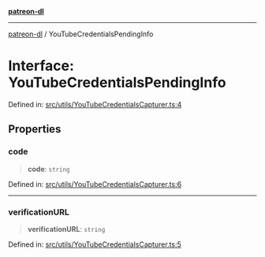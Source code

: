 [**patreon-dl**](../README.md)

***

[patreon-dl](../README.md) / YouTubeCredentialsPendingInfo

# Interface: YouTubeCredentialsPendingInfo

Defined in: [src/utils/YouTubeCredentialsCapturer.ts:4](https://github.com/patrickkfkan/patreon-dl/blob/13dcc2ff5398507f6088673ed657c12686142841/src/utils/YouTubeCredentialsCapturer.ts#L4)

## Properties

### code

> **code**: `string`

Defined in: [src/utils/YouTubeCredentialsCapturer.ts:6](https://github.com/patrickkfkan/patreon-dl/blob/13dcc2ff5398507f6088673ed657c12686142841/src/utils/YouTubeCredentialsCapturer.ts#L6)

***

### verificationURL

> **verificationURL**: `string`

Defined in: [src/utils/YouTubeCredentialsCapturer.ts:5](https://github.com/patrickkfkan/patreon-dl/blob/13dcc2ff5398507f6088673ed657c12686142841/src/utils/YouTubeCredentialsCapturer.ts#L5)
